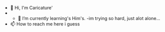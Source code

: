- 👋 Hi, I'm Caricature'
- - 🌱 I’m currently learning's Him's.
-im trying so hard, just alot alone...
- 📫 How to reach me here i guess 


<!---
suicidenownseason/suicidenownseason is a ✨ special ✨ repository because its `README.md` (this file) appears on your GitHub profile.
You can click the Preview link to take a look at your changes.
--->
